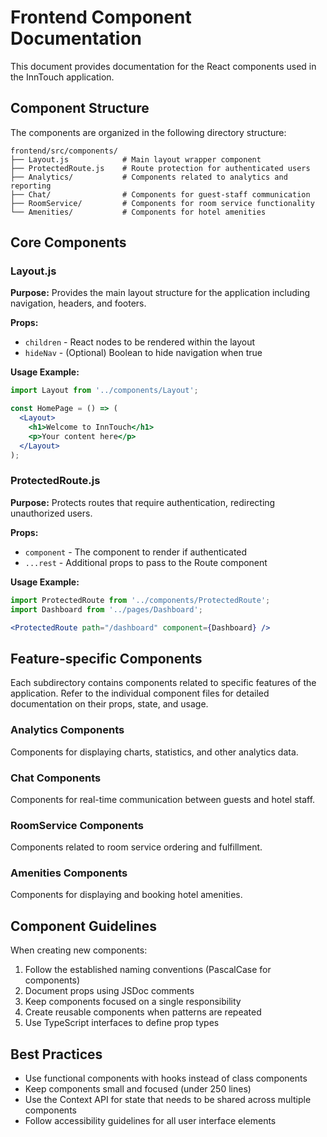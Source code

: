 # Frontend Component Documentation

This document provides documentation for the React components used in the InnTouch application.

## Component Structure

The components are organized in the following directory structure:

```
frontend/src/components/
├── Layout.js            # Main layout wrapper component
├── ProtectedRoute.js    # Route protection for authenticated users
├── Analytics/           # Components related to analytics and reporting
├── Chat/                # Components for guest-staff communication
├── RoomService/         # Components for room service functionality
└── Amenities/           # Components for hotel amenities
```

## Core Components

### Layout.js

**Purpose:** Provides the main layout structure for the application including navigation, headers, and footers.

**Props:**
- `children` - React nodes to be rendered within the layout
- `hideNav` - (Optional) Boolean to hide navigation when true

**Usage Example:**
```jsx
import Layout from '../components/Layout';

const HomePage = () => (
  <Layout>
    <h1>Welcome to InnTouch</h1>
    <p>Your content here</p>
  </Layout>
);
```

### ProtectedRoute.js

**Purpose:** Protects routes that require authentication, redirecting unauthorized users.

**Props:**
- `component` - The component to render if authenticated
- `...rest` - Additional props to pass to the Route component

**Usage Example:**
```jsx
import ProtectedRoute from '../components/ProtectedRoute';
import Dashboard from '../pages/Dashboard';

<ProtectedRoute path="/dashboard" component={Dashboard} />
```

## Feature-specific Components

Each subdirectory contains components related to specific features of the application. Refer to the individual component files for detailed documentation on their props, state, and usage.

### Analytics Components

Components for displaying charts, statistics, and other analytics data.

### Chat Components

Components for real-time communication between guests and hotel staff.

### RoomService Components

Components related to room service ordering and fulfillment.

### Amenities Components

Components for displaying and booking hotel amenities.

## Component Guidelines

When creating new components:

1. Follow the established naming conventions (PascalCase for components)
2. Document props using JSDoc comments
3. Keep components focused on a single responsibility
4. Create reusable components when patterns are repeated
5. Use TypeScript interfaces to define prop types

## Best Practices

- Use functional components with hooks instead of class components
- Keep components small and focused (under 250 lines)
- Use the Context API for state that needs to be shared across multiple components
- Follow accessibility guidelines for all user interface elements 